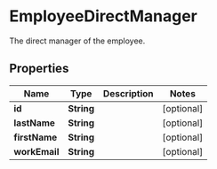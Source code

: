 

# EmployeeDirectManager

The direct manager of the employee.

## Properties

| Name | Type | Description | Notes |
|------------ | ------------- | ------------- | -------------|
|**id** | **String** |  |  [optional] |
|**lastName** | **String** |  |  [optional] |
|**firstName** | **String** |  |  [optional] |
|**workEmail** | **String** |  |  [optional] |



